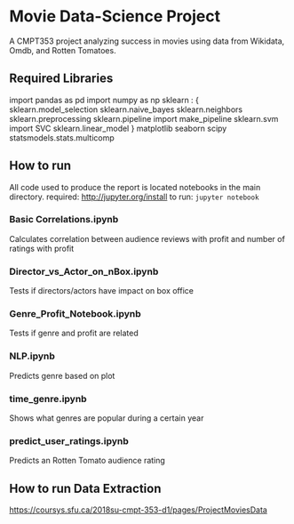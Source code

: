 # Movie Data-Science Project

A CMPT353 project analyzing success in movies using data from Wikidata, Omdb, and Rotten Tomatoes.

## Required Libraries

import pandas as pd 
import numpy as np 
sklearn : {
sklearn.model_selection
sklearn.naive_bayes
sklearn.neighbors
sklearn.preprocessing
sklearn.pipeline import make_pipeline
sklearn.svm import SVC
sklearn.linear_model
}
matplotlib
seaborn
scipy
statsmodels.stats.multicomp


## How to run
All code used to produce the report is located notebooks in the main directory.
required: http://jupyter.org/install
to run:
`jupyter notebook`
### Basic Correlations.ipynb
Calculates correlation between audience reviews with profit and number of ratings with profit
### Director_vs_Actor_on_nBox.ipynb
Tests if directors/actors have impact on box office
### Genre_Profit_Notebook.ipynb
Tests if genre and profit are related
### NLP.ipynb
Predicts genre based on plot
### time_genre.ipynb
Shows what genres are popular during a certain year
### predict_user_ratings.ipynb
Predicts an Rotten Tomato audience rating

## How to run Data Extraction
https://coursys.sfu.ca/2018su-cmpt-353-d1/pages/ProjectMoviesData
